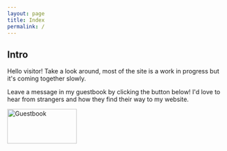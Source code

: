 ```yaml
---
layout: page
title: Index
permalink: /
---
```


## Intro

Hello visitor! 
Take a look around, most of the site is a work in progress but it's coming together slowly.

Leave a message in my guestbook by clicking the button below!
I'd love to hear from strangers and how they find their way to my website.

<a href="http://users2.smartgb.com/g/g.php?a=s&i=g26-40523-2d"><img alt="Guestbook" border="0" src="http://extras2.smartgb.com/b/gb_80x40.gif" width="160" height="80"></a>

